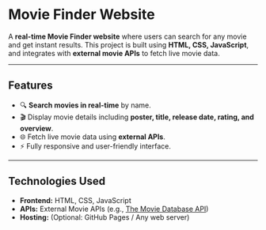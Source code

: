 # Movie Finder Website

A **real-time Movie Finder website** where users can search for any movie and get instant results. This project is built using **HTML, CSS, JavaScript**, and integrates with **external movie APIs** to fetch live movie data.

---

## Features

- 🔍 **Search movies in real-time** by name.  
- 🎬 Display movie details including **poster, title, release date, rating, and overview**.  
- 🌐 Fetch live movie data using **external APIs**.  
- ⚡ Fully responsive and user-friendly interface.  

---

## Technologies Used

- **Frontend:** HTML, CSS, JavaScript  
- **APIs:** External Movie APIs (e.g., [The Movie Database API](https://www.themoviedb.org/documentation/api))  
- **Hosting:** (Optional: GitHub Pages / Any web server)  

   
